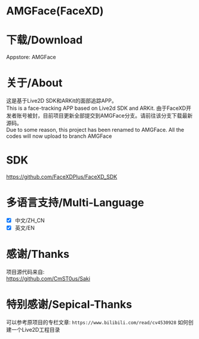 # AMGFace(FaceXD)

# 下载/Download
Appstore: AMGFace

# 关于/About
这是基于Live2D SDK和ARKit的面部追踪APP。  
This is a face-tracking APP based on Live2d SDK and ARKit.
由于FaceXD开发者账号被封，目前项目更新全部提交到AMGFace分支。请前往该分支下载最新源码。  
Due to some reason, this project has been renamed to AMGFace. All the codes will now upload to branch AMGFace

# SDK
https://github.com/FaceXDPlus/FaceXD_SDK

# 多语言支持/Multi-Language
- [x] 中文/ZH_CN
- [x] 英文/EN

# 感谢/Thanks
项目源代码来自:  
https://github.com/CmST0us/Saki

# 特别感谢/Sepical-Thanks

可以参考原项目的专栏文章:
`https://www.bilibili.com/read/cv4530928`
如何创建一个Live2D工程目录
